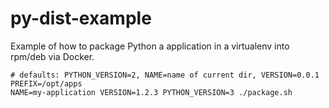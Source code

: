 # py-dist-example

Example of how to package Python a application in a virtualenv into rpm/deb via Docker.

    # defaults: PYTHON_VERSION=2, NAME=name of current dir, VERSION=0.0.1 PREFIX=/opt/apps
    NAME=my-application VERSION=1.2.3 PYTHON_VERSION=3 ./package.sh
